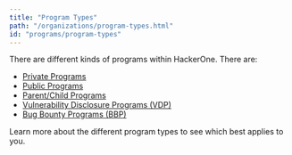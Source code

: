 ```yaml
---
title: "Program Types"
path: "/organizations/program-types.html"
id: "programs/program-types"
---
```


There are different kinds of programs within HackerOne. There are:
* [Private Programs](private-vs-public-programs.html)
* [Public Programs](private-vs-public-programs.html)
* [Parent/Child Programs](parent-child-programs.html)
* [Vulnerability Disclosure Programs (VDP)](vdp-vs-bbp.html)
* [Bug Bounty Programs (BBP)](vdp-vs-bbp.html)

Learn more about the different program types to see which best applies to you.
